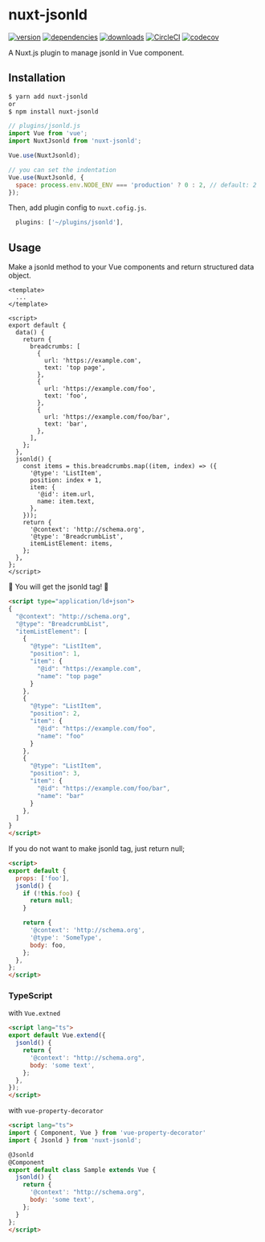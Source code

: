 # nuxt-jsonld

[![version](https://img.shields.io/npm/v/nuxt-jsonld.svg)](https://www.npmjs.com/package/nuxt-jsonld)
[![dependencies](https://david-dm.org/ymmooot/nuxt-jsonld/status.svg)](https://david-dm.org/ymmooot/nuxt-jsonld)
[![downloads](https://img.shields.io/npm/dt/nuxt-jsonld.svg)](https://www.npmjs.com/package/nuxt-jsonld)
[![CircleCI](https://circleci.com/gh/ymmooot/nuxt-jsonld.svg?style=shield)](https://circleci.com/gh/ymmooot/nuxt-jsonld)
[![codecov](https://codecov.io/gh/ymmooot/nuxt-jsonld/branch/master/graph/badge.svg)](https://codecov.io/gh/ymmooot/nuxt-jsonld)


A Nuxt.js plugin to manage jsonld in Vue component.

## Installation

```bash
$ yarn add nuxt-jsonld
or
$ npm install nuxt-jsonld
```

```js
// plugins/jsonld.js
import Vue from 'vue';
import NuxtJsonld from 'nuxt-jsonld';

Vue.use(NuxtJsonld);

// you can set the indentation
Vue.use(NuxtJsonld, {
  space: process.env.NODE_ENV === 'production' ? 0 : 2, // default: 2
});
```

Then, add plugin config to `nuxt.cofig.js`.

```js
  plugins: ['~/plugins/jsonld'],
```

## Usage

Make a jsonld method to your Vue components and return structured data object.

```vue
<template>
  ...
</template>

<script>
export default {
  data() {
    return {
      breadcrumbs: [
        {
          url: 'https://example.com',
          text: 'top page',
        },
        {
          url: 'https://example.com/foo',
          text: 'foo',
        },
        {
          url: 'https://example.com/foo/bar',
          text: 'bar',
        },
      ],
    };
  },
  jsonld() {
    const items = this.breadcrumbs.map((item, index) => ({
      '@type': 'ListItem',
      position: index + 1,
      item: {
        '@id': item.url,
        name: item.text,
      },
    }));
    return {
      '@context': 'http://schema.org',
      '@type': 'BreadcrumbList',
      itemListElement: items,
    };
  },
};
</script>
```

🎉 You will get the jsonld tag! 🎉

```html
<script type="application/ld+json">
{
  "@context": "http://schema.org",
  "@type": "BreadcrumbList",
  "itemListElement": [
    {
      "@type": "ListItem",
      "position": 1,
      "item": {
        "@id": "https://example.com",
        "name": "top page"
      }
    },
    {
      "@type": "ListItem",
      "position": 2,
      "item": {
        "@id": "https://example.com/foo",
        "name": "foo"
      }
    },
    {
      "@type": "ListItem",
      "position": 3,
      "item": {
        "@id": "https://example.com/foo/bar",
        "name": "bar"
      }
    },
  ]
}
</script>
```

If you do not want to make jsonld tag, just return null;

```html
<script>
export default {
  props: ['foo'],
  jsonld() {
    if (!this.foo) {
      return null;
    }

    return {
      '@context': 'http://schema.org',
      '@type': 'SomeType',
      body: foo,
    };
  },
};
</script>
```


### TypeScript

with `Vue.extned`

```html
<script lang="ts">
export default Vue.extend({
  jsonld() {
    return {
      '@context': "http://schema.org",
      body: 'some text',
    };
  },
});
</script>
```

with `vue-property-decorator`

```html
<script lang="ts">
import { Component, Vue } from 'vue-property-decorator'
import { Jsonld } from 'nuxt-jsonld';

@Jsonld
@Component
export default class Sample extends Vue {
  jsonld() {
    return {
      '@context': "http://schema.org",
      body: 'some text',
    };
  }
};
</script>
```
